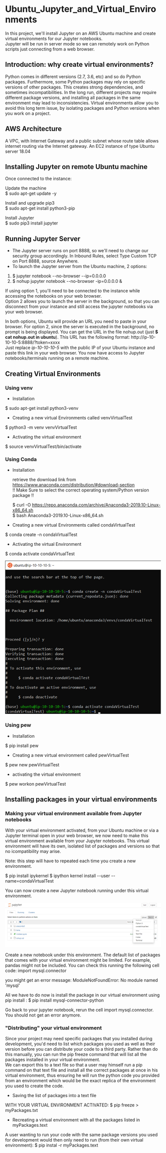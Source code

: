 # Ubuntu_Jupyter_and_Virtual_Environments

In this project, we'll install Jupyter on an AWS Ubuntu machine and create virtual environments for our Jupyter notebooks.  
Jupyter will be run in server mode so we can remotely work on Python scripts just connecting from a web browser.

## Introduction: why create virtual environments?

Python comes in different versions (2.7, 3.6, etc) and so do Python packages. Furthermore, some Python packages may rely on specific versions of other packages. This creates strong dependencies, and sometimes incompatibilities. In the long run, different projects may require different package versions, and installing all packages in the same environment may lead to inconsistencies. Virtual environments allow you to avoid this long term issue, by isolating packages and Python versions when you work on a project.


## AWS Architecture

A VPC, with Internet Gateway and a public subnet whose route table allows internet routing via the Internet gateway.
An EC2 instance of type Ubuntu server 18.04


## Installing Jupyter on remote Ubuntu machine

Once connected to the instance:

Update the machine  
$ sudo apt-get update -y  

Install and upgrade pip3  
$ sudo apt-get install python3-pip

Install Jupyter  
$ sudo pip3 install jupyter


## Running Jupyter Server

* The Jupyter server runs on port 8888, so we'll need to change our security group accordingly. In Inbound Rules, select Type Custom TCP on Port 8888, source Anywhere.
* To launch the Jupyter server from the Ubuntu machine, 2 options:
 1. $ jupyter notebook --no-browser --ip=0.0.0.0
 2. $ nohup jupyter notebook --no-browser -ip=0.0.0.0 &  

If using option 1, you'll need to be connected to the instance while accessing the notebooks on your web browser.  
Option 2 allows you to launch the server in the background, so that you can disconnect from your instance and still access the jupyter notebooks via your web browser.

In both options, Ubuntu will provide an URL you need to paste in your browser. For option 2, since the server is executed in the background, no prompt is being displayed. You can get the URL in the file nohup.out (just <b>$ cat nohup.out in ubuntu</b>). This URL has the following format: http://ip-10-10-10-5:8888/?token=xxxx  
Just replace <i>ip-10-10-10-5</i> with the public IP of your Ubuntu instance and paste this link in your web browser. You now have access to Jupyter notebooks/terminals running on a remote machine.


## Creating Virtual Environments

### Using venv

* Installation

$ sudo apt-get install python3-venv

* Creating a new virtual Environments called venvVirtualTest

$ python3 -m venv venvVirtualTest

* Activating the virtual environment

$ source venvVirtualTest/bin/activate

### Using Conda

* Installation

  retrieve the download link from https://www.anaconda.com/distribution/#download-section  
  !! Make Sure to select the correct operating system/Python version package !!

  $ curl -O https://repo.anaconda.com/archive/Anaconda3-2019.10-Linux-x86_64.sh  
  $ bash Anaconda3-2019.10-Linux-x86_64.sh

* Creating a new virtual Environments called condaVirtualTest

$ conda create -n condaVirtualTest

* Activating the virtual Environment

$ conda activate condaVirtualTest

![](Ubuntu_conda_VE.png)


### Using pew

* Installation

$ pip install pew

* Creating a new virtual environment called pewVirtualTest

$ pew new pewVirtualTest

* activating the virtual environment

$ pew workon pewVirtualTest


## Installing packages in your virtual environments

### Making your virtual environment available from Jupyter notebooks

With your virtual environment activated, from your Ubuntu machine or via a Jupyter terminal open in your web browser, we now need to make this virtual environment available from your Jupyter notebooks. This virtual environment will have its own, isolated list of packages and versions so that no icompatibility may arise.

Note: this step will have to repeated each time you create a new environment.

$ pip install ipykernel
$ ipython kernel install --user --name=condaVirtualTest

You can now create a new Jupyter notebook running under this virtual environment.

![](jupyter_condaVirtualEnv.png)

Create a new notebook under this environment. The default list of packages that comes with your virtual environment might be limited. For example, pandas might not be included. You can check this running the following cell code:
import mysql.connector

you might get an error message: ModuleNotFoundError: No module named 'mysql'

All we have to do now is install the package in our virtual environment using pip install :
$ pip install mysql-connector-python

Go back to your jupyter notebook, rerun the cell import mysql.connector. You should not get an error anymore.

### "Distributing" your virtual environment

Since your project may need specific packages that you installed during development, you'd need to list which packages you used as well as their version before you can distribute your code to a third party. Rather than do this manually, you can run the pip freeze command that will list all the packages installed in your virtual environment.  
We can export this to a text file so that a user may himself run a pip command on that text file and install all the correct packages at once in his virtual environment, thus ensuring he will run the python code you provided from an environment which would be the exact replica of the environment you used to create the code.

* Saving the list of packages into a text file

WITH YOUR VIRTUAL ENVIRONMENT ACTIVATED:
$ pip freeze > myPackages.txt

* Recreating a virtual environment with all the packages listed in myPackages.text

A user wanting to run your code with the same package versions you used for development would then only need to run (from their own virtual environment):
$ pip instal -r myPackages.text
